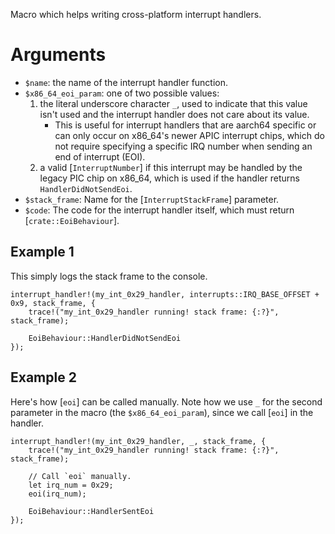 Macro which helps writing cross-platform interrupt handlers.

# Arguments

- `$name`: the name of the interrupt handler function.
- `$x86_64_eoi_param`: one of two possible values:
  1. the literal underscore character `_`, used to indicate that this value isn't used
     and the interrupt handler does not care about its value.
     * This is useful for interrupt handlers that are aarch64 specific
       or can only occur on x86_64's newer APIC interrupt chips, which do not require
       specifying a specific IRQ number when sending an end of interrupt (EOI).
  2. a valid [`InterruptNumber`] if this interrupt may be handled by the legacy PIC chip
     on x86_64, which is used if the handler returns `HandlerDidNotSendEoi`.
- `$stack_frame`: Name for the [`InterruptStackFrame`] parameter.
- `$code`: The code for the interrupt handler itself, which must return [`crate::EoiBehaviour`].

## Example 1

This simply logs the stack frame to the console.

```ignore
interrupt_handler!(my_int_0x29_handler, interrupts::IRQ_BASE_OFFSET + 0x9, stack_frame, {
    trace!("my_int_0x29_handler running! stack frame: {:?}", stack_frame);

    EoiBehaviour::HandlerDidNotSendEoi
});
```

## Example 2

Here's how [`eoi`] can be called manually. Note how we use `_` for the second parameter
in the macro (the `$x86_64_eoi_param`), since we call [`eoi`] in the handler.

```ignore
interrupt_handler!(my_int_0x29_handler, _, stack_frame, {
    trace!("my_int_0x29_handler running! stack frame: {:?}", stack_frame);

    // Call `eoi` manually.
    let irq_num = 0x29;
    eoi(irq_num);

    EoiBehaviour::HandlerSentEoi
});
```
